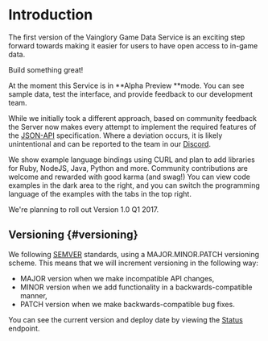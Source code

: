 # Introduction

The first version of the Vainglory Game Data Service is an exciting step forward towards making it easier for users to have open access to in-game data.

Build something great!

At the moment this Service is in **Alpha Preview **mode. You can see sample data, test the interface, and provide feedback to our development team.

While we initially took a different approach, based on community feedback the Server now makes every attempt to implement the required features of the [JSON-API](http://jsonapi.org/) specification. Where a deviation occurs, it is likely unintentional and can be reported to the team in our [Discord](https://discord.me/vaingloryapi).

We show example language bindings using CURL and plan to add libraries for Ruby, NodeJS, Java, Python and more. Community contributions are welcome and rewarded with good karma \(and swag!\) You can view code examples in the dark area to the right, and you can switch the programming language of the examples with the tabs in the top right.

We're planning to roll out Version 1.0 Q1 2017.

## Versioning {#versioning}

We following [SEMVER](http://semver.org/) standards, using a MAJOR.MINOR.PATCH versioning scheme. This means that we will increment versioning in the following way:

* MAJOR version when we make incompatible API changes,
* MINOR version when we add functionality in a backwards-compatible manner,
* PATCH version when we make backwards-compatible bug fixes.

You can see the current version and deploy date by viewing the [Status](https://api.dc01.gamelockerapp.com/status) endpoint.
